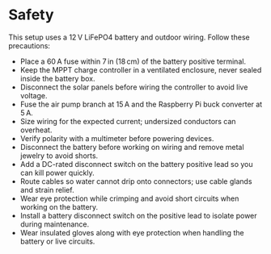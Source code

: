 # Safety

This setup uses a 12 V LiFePO4 battery and outdoor wiring. Follow these precautions:

- Place a 60 A fuse within 7 in (18 cm) of the battery positive terminal.
- Keep the MPPT charge controller in a ventilated enclosure, never sealed inside the battery box.
- Disconnect the solar panels before wiring the controller to avoid live voltage.
- Fuse the air pump branch at 15 A and the Raspberry Pi buck converter at 5 A.
- Size wiring for the expected current; undersized conductors can overheat.
- Verify polarity with a multimeter before powering devices.
- Disconnect the battery before working on wiring and remove metal jewelry to avoid shorts.
- Add a DC-rated disconnect switch on the battery positive lead so you can kill power quickly.
- Route cables so water cannot drip onto connectors; use cable glands and strain relief.
- Wear eye protection while crimping and avoid short circuits when working on the battery.
- Install a battery disconnect switch on the positive lead to isolate power during maintenance.
- Wear insulated gloves along with eye protection when handling the battery or live circuits.
